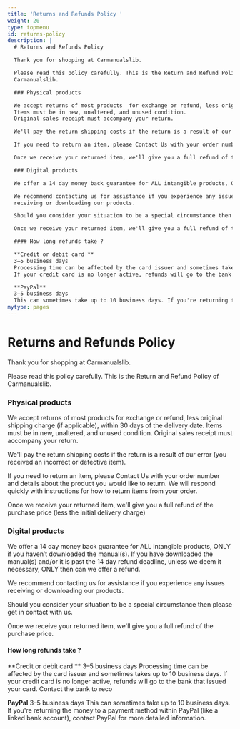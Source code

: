 ```yaml
---
title: 'Returns and Refunds Policy '
weight: 20
type: topmenu
id: returns-policy
description: |
  # Returns and Refunds Policy  

  Thank you for shopping at Carmanualslib.

  Please read this policy carefully. This is the Return and Refund Policy of
  Carmanualslib. 

  ### Physical products

  We accept returns of most products  for exchange or refund, less original shipping charge (if applicable), within 30 days of the delivery date. 
  Items must be in new, unaltered, and unused condition.
  Original sales receipt must accompany your return.

  We'll pay the return shipping costs if the return is a result of our error (you received an incorrect or defective item).

  If you need to return an item, please Contact Us with your order number and details about the product you would like to return. We will respond quickly with instructions for how to return items from your order.

  Once we receive your returned item, we'll give you a full refund of the purchase price (less the initial delivery charge)

  ### Digital products  

  We offer a 14 day money back guarantee for ALL intangible products, ONLY if you haven’t downloaded the manual(s). If you have downloaded the manual(s) and/or it is past the 14 day refund deadline, unless we deem it necessary, ONLY then can we offer a refund.

  We recommend contacting us for assistance if you experience any issues
  receiving or downloading our products.

  Should you consider your situation to be a special circumstance then please get in contact with us.

  Once we receive your returned item, we'll give you a full refund of the purchase price.

  #### How long refunds take ?

  **Credit or debit card **
  3–5 business days 
  Processing time can be affected by the card issuer and sometimes takes up to 10 business days.
  If your credit card is no longer active, refunds will go to the bank that issued your card. Contact the bank to reco 

  **PayPal**
  3–5 business days
  This can sometimes take up to 10 business days. If you're returning the money to a payment method within PayPal (like a linked bank account), contact PayPal for more detailed information.
mytype: pages
---
```


# Returns and Refunds Policy  

Thank you for shopping at Carmanualslib.

Please read this policy carefully. This is the Return and Refund Policy of
Carmanualslib. 

### Physical products

We accept returns of most products  for exchange or refund, less original shipping charge (if applicable), within 30 days of the delivery date. 
Items must be in new, unaltered, and unused condition.
Original sales receipt must accompany your return.

We'll pay the return shipping costs if the return is a result of our error (you received an incorrect or defective item).

If you need to return an item, please Contact Us with your order number and details about the product you would like to return. We will respond quickly with instructions for how to return items from your order.

Once we receive your returned item, we'll give you a full refund of the purchase price (less the initial delivery charge)

### Digital products  

We offer a 14 day money back guarantee for ALL intangible products, ONLY if you haven’t downloaded the manual(s). If you have downloaded the manual(s) and/or it is past the 14 day refund deadline, unless we deem it necessary, ONLY then can we offer a refund.

We recommend contacting us for assistance if you experience any issues
receiving or downloading our products.

Should you consider your situation to be a special circumstance then please get in contact with us.

Once we receive your returned item, we'll give you a full refund of the purchase price.

#### How long refunds take ?

**Credit or debit card **
3–5 business days 
Processing time can be affected by the card issuer and sometimes takes up to 10 business days.
If your credit card is no longer active, refunds will go to the bank that issued your card. Contact the bank to reco 

**PayPal**
3–5 business days
This can sometimes take up to 10 business days. If you're returning the money to a payment method within PayPal (like a linked bank account), contact PayPal for more detailed information.
